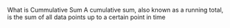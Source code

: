 What is Cummulative Sum
A cumulative sum, also known as a running total, is the sum of all data points up to a certain point in time
 
